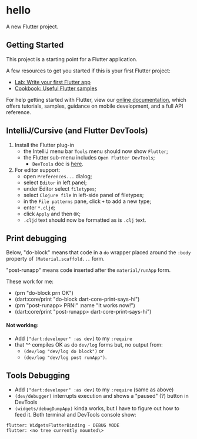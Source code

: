 # hello

A new Flutter project.

## Getting Started

This project is a starting point for a Flutter application.

A few resources to get you started if this is your first Flutter project:

- [Lab: Write your first Flutter app](https://flutter.dev/docs/get-started/codelab)
- [Cookbook: Useful Flutter samples](https://flutter.dev/docs/cookbook)

For help getting started with Flutter, view our
[online documentation](https://flutter.dev/docs), which offers tutorials,
samples, guidance on mobile development, and a full API reference.

## IntelliJ/Cursive (and Flutter DevTools)

1. Install the Flutter plug-in
   * the IntelliJ menu bar `Tools` menu should now show `Flutter`;
   * the Flutter sub-menu includes `Open Flutter DevTools`;
     * `DevTools` doc is [here](https://docs.flutter.dev/development/tools/devtools/overview).
2. For editor support:
   * open `Preferences...` dialog;
   * select `Editor` in left panel;
   * under Editor select `filetypes`;
   * select `Clojure file` in left-side panel of filetypes;
   * in the `File patterns` pane, click `+` to add a new type;
   * enter `*.cljd`;
   * click `Apply` and then `OK`;
   * `.cljd` text should now be formatted as is `.clj` text.

## Print debugging

Below, "do-block" means that code in a `do` wrapper placed around the `:body` property of `(Material.scaffold...` form. 

"post-runapp" means code inserted after the `material/runApp` form.

These work for me:
- (prn "do-block prn OK")
- (dart:core/print "do-block dart-core-print-says-hi")
- (prn "post-runapp> PRN!" :name "It works now!")
- (dart:core/print "post-runapp> dart-core-print-says-hi")

#### Not working:

- Add `["dart:developer" :as dev]` to my `:require`
- that ^^ compiles OK as do `dev/log` forms but, no output from:
  * `(dev/log "dev/log do block")` or
  * `(dev/log "dev/log post runApp")`.

## Tools Debugging
- Add `["dart:developer" :as dev]` to my `:require` (same as above)
- `(dev/debugger)` interrupts execution and shows a "paused" (?) button in DevTools
- `(widgets/debugDumpApp)` kinda works, but I have to figure out how to feed it. Both terminal and DevTools console show:
```shell
flutter: WidgetsFlutterBinding - DEBUG MODE
flutter: <no tree currently mounted\>
```

